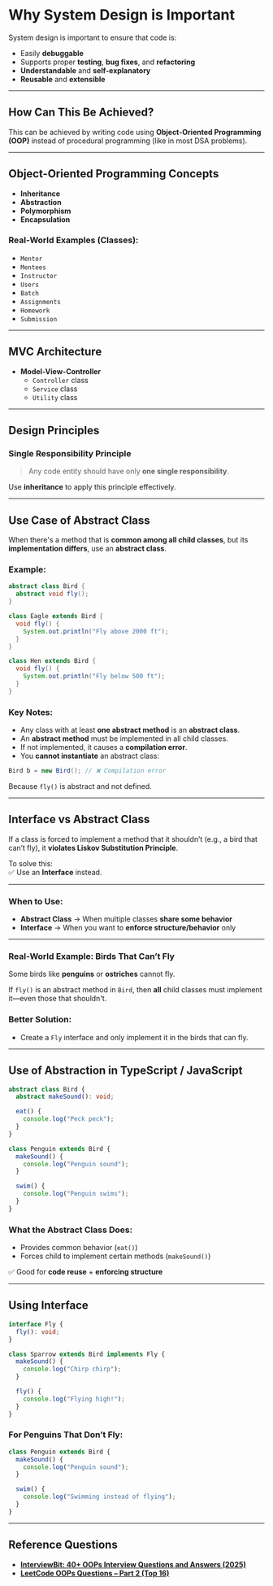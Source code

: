 # Why System Design is Important

System design is important to ensure that code is:

- Easily **debuggable**
- Supports proper **testing**, **bug fixes**, and **refactoring**
- **Understandable** and **self-explanatory**
- **Reusable** and **extensible**

---

## How Can This Be Achieved?

This can be achieved by writing code using **Object-Oriented Programming (OOP)** instead of procedural programming (like in most DSA problems).

---

## Object-Oriented Programming Concepts

- **Inheritance**
- **Abstraction**
- **Polymorphism**
- **Encapsulation**

### Real-World Examples (Classes):

- `Mentor`
- `Mentees`
- `Instructor`
- `Users`
- `Batch`
- `Assignments`
- `Homework`
- `Submission`

---

## MVC Architecture

- **Model-View-Controller**
  - `Controller` class
  - `Service` class
  - `Utility` class

---

## Design Principles

### Single Responsibility Principle

> Any code entity should have only **one single responsibility**.

Use **inheritance** to apply this principle effectively.

---

## Use Case of Abstract Class

When there's a method that is **common among all child classes**, but its **implementation differs**, use an **abstract class**.

### Example:

```java
abstract class Bird {
  abstract void fly();
}

class Eagle extends Bird {
  void fly() {
    System.out.println("Fly above 2000 ft");
  }
}

class Hen extends Bird {
  void fly() {
    System.out.println("Fly below 500 ft");
  }
}
```

### Key Notes:
- Any class with at least **one abstract method** is an **abstract class**.
- An **abstract method** must be implemented in all child classes.
- If not implemented, it causes a **compilation error**.
- You **cannot instantiate** an abstract class:

```java
Bird b = new Bird(); // ❌ Compilation error
```

Because `fly()` is abstract and not defined.

---

## Interface vs Abstract Class

If a class is forced to implement a method that it shouldn’t (e.g., a bird that can’t fly), it **violates Liskov Substitution Principle**.

To solve this:  
✅ Use an **Interface** instead.

---

### When to Use:

- **Abstract Class** → When multiple classes **share some behavior**
- **Interface** → When you want to **enforce structure/behavior** only

---

### Real-World Example: Birds That Can’t Fly

Some birds like **penguins** or **ostriches** cannot fly.

If `fly()` is an abstract method in `Bird`, then **all** child classes must implement it—even those that shouldn't.

### Better Solution:

- Create a `Fly` interface and only implement it in the birds that can fly.

---

## Use of Abstraction in TypeScript / JavaScript

```ts
abstract class Bird {
  abstract makeSound(): void;

  eat() {
    console.log("Peck peck");
  }
}

class Penguin extends Bird {
  makeSound() {
    console.log("Penguin sound");
  }

  swim() {
    console.log("Penguin swims");
  }
}
```

### What the Abstract Class Does:

- Provides common behavior (`eat()`)
- Forces child to implement certain methods (`makeSound()`)

✅ Good for **code reuse** + **enforcing structure**

---

## Using Interface

```ts
interface Fly {
  fly(): void;
}

class Sparrow extends Bird implements Fly {
  makeSound() {
    console.log("Chirp chirp");
  }

  fly() {
    console.log("Flying high!");
  }
}
```

### For Penguins That Don’t Fly:

```ts
class Penguin extends Bird {
  makeSound() {
    console.log("Penguin sound");
  }

  swim() {
    console.log("Swimming instead of flying");
  }
}
```

---

## Reference Questions

- **[InterviewBit: 40+ OOPs Interview Questions and Answers (2025)](https://www.interviewbit.com)**
- **[LeetCode OOPs Questions – Part 2 (Top 16)](https://leetcode.com/discuss/post/4440061/part-2-top-16-oops-interview-questions-w-vw45/)**
